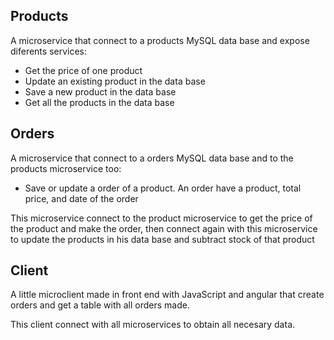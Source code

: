 ## Products
A microservice that connect to a products MySQL data base and expose diferents services:

- Get the price of one product
- Update an existing product in the data base
- Save a new product in the data base
- Get all the products in the data base

## Orders
A microservice that connect to a orders MySQL data base and to the products microservice too:

- Save or update a order of a product. An order have a product, total price, and date of the order

This microservice connect to the product microservice to get the price of the product and make the order, then connect again with this microservice to update the products in his data base and subtract stock of that product

## Client
A little microclient made in front end with JavaScript and angular that create orders and get a table with all orders made.

This client connect with all microservices to obtain all necesary data.
